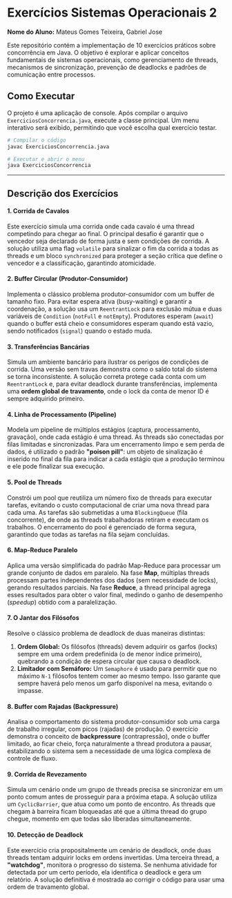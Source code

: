 
# Exercícios Sistemas Operacionais 2

**Nome do Aluno:** 
Mateus Gomes Teixeira, Gabriel Jose

Este repositório contém a implementação de 10 exercícios práticos sobre concorrência em Java. O objetivo é explorar e aplicar conceitos fundamentais de sistemas operacionais, como gerenciamento de threads, mecanismos de sincronização, prevenção de deadlocks e padrões de comunicação entre processos.

## Como Executar

O projeto é uma aplicação de console. Após compilar o arquivo `ExerciciosConcorrencia.java`, execute a classe principal. Um menu interativo será exibido, permitindo que você escolha qual exercício testar.

```bash
# Compilar o código
javac ExerciciosConcorrencia.java

# Executar e abrir o menu
java ExerciciosConcorrencia
```

-----

## Descrição dos Exercícios

#### 1\. Corrida de Cavalos

Este exercício simula uma corrida onde cada cavalo é uma thread competindo para chegar ao final. O principal desafio é garantir que o vencedor seja declarado de forma justa e sem condições de corrida. A solução utiliza uma flag `volatile` para sinalizar o fim da corrida a todas as threads e um bloco `synchronized` para proteger a seção crítica que define o vencedor e a classificação, garantindo atomicidade.

#### 2\. Buffer Circular (Produtor-Consumidor)

Implementa o clássico problema produtor-consumidor com um buffer de tamanho fixo. Para evitar espera ativa (busy-waiting) e garantir a coordenação, a solução usa um `ReentrantLock` para exclusão mútua e duas variáveis de `Condition` (`notFull` e `notEmpty`). Produtores esperam (`await`) quando o buffer está cheio e consumidores esperam quando está vazio, sendo notificados (`signal`) quando o estado muda.

#### 3\. Transferências Bancárias

Simula um ambiente bancário para ilustrar os perigos de condições de corrida. Uma versão sem travas demonstra como o saldo total do sistema se torna inconsistente. A solução correta protege cada conta com um `ReentrantLock` e, para evitar deadlock durante transferências, implementa uma **ordem global de travamento**, onde o lock da conta de menor ID é sempre adquirido primeiro.

#### 4\. Linha de Processamento (Pipeline)

Modela um pipeline de múltiplos estágios (captura, processamento, gravação), onde cada estágio é uma thread. As threads são conectadas por filas limitadas e sincronizadas. Para um encerramento limpo e sem perda de dados, é utilizado o padrão **"poison pill"**: um objeto de sinalização é inserido no final da fila para indicar a cada estágio que a produção terminou e ele pode finalizar sua execução.

#### 5\. Pool de Threads

Constrói um pool que reutiliza um número fixo de threads para executar tarefas, evitando o custo computacional de criar uma nova thread para cada uma. As tarefas são submetidas a uma `BlockingQueue` (fila concorrente), de onde as threads trabalhadoras retiram e executam os trabalhos. O encerramento do pool é gerenciado de forma segura, garantindo que todas as tarefas na fila sejam concluídas.

#### 6\. Map-Reduce Paralelo

Aplica uma versão simplificada do padrão Map-Reduce para processar um grande conjunto de dados em paralelo. Na fase **Map**, múltiplas threads processam partes independentes dos dados (sem necessidade de locks), gerando resultados parciais. Na fase **Reduce**, a thread principal agrega esses resultados para obter o valor final, medindo o ganho de desempenho (*speedup*) obtido com a paralelização.

#### 7\. O Jantar dos Filósofos

Resolve o clássico problema de deadlock de duas maneiras distintas:

1.  **Ordem Global:** Os filósofos (threads) devem adquirir os garfos (locks) sempre em uma ordem predefinida (o de menor índice primeiro), quebrando a condição de espera circular que causa o deadlock.
2.  **Limitador com Semáforo:** Um `Semaphore` é usado para permitir que no máximo `N-1` filósofos tentem comer ao mesmo tempo. Isso garante que sempre haverá pelo menos um garfo disponível na mesa, evitando o impasse.

#### 8\. Buffer com Rajadas (Backpressure)

Analisa o comportamento do sistema produtor-consumidor sob uma carga de trabalho irregular, com picos (rajadas) de produção. O exercício demonstra o conceito de **backpressure** (contrapressão), onde o buffer limitado, ao ficar cheio, força naturalmente a thread produtora a pausar, estabilizando o sistema sem a necessidade de uma lógica complexa de controle de fluxo.

#### 9\. Corrida de Revezamento

Simula um cenário onde um grupo de threads precisa se sincronizar em um ponto comum antes de prosseguir para a próxima etapa. A solução utiliza um `CyclicBarrier`, que atua como um ponto de encontro. As threads que chegam à barreira ficam bloqueadas até que a última thread do grupo chegue, momento em que todas são liberadas simultaneamente.

#### 10\. Detecção de Deadlock

Este exercício cria propositalmente um cenário de deadlock, onde duas threads tentam adquirir locks em ordens invertidas. Uma terceira thread, a **"watchdog"**, monitora o progresso do sistema. Se nenhuma atividade for detectada por um certo período, ela identifica o deadlock e gera um relatório. A solução definitiva é mostrada ao corrigir o código para usar uma ordem de travamento global.
